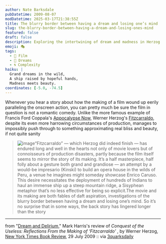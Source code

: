 ```yaml
---
author: Nate Barksdale
pubDatetime: 2009-08-07
modDatetime: 2025-03-17T21:38:55Z
title: The blurry border between having a dream and losing one’s mind
slug: the-blurry-border-between-having-a-dream-and-losing-ones-mind
featured: false
draft: false
description: Exploring the intertwining of dream and madness in Herzog's "Fitzcarraldo."
emoji: 🎭
tags:
  - 🎥 Film
  - 🌄 Dreams
  - 🌀 Complexity
haiku: |
  Grand dreams in the wild,  
  A ship raised by hopeful hands,  
  Madness meets beauty.
coordinates: [-5.0, -74.5]
---
```


Whenever you hear a story about how the making of a film wound up eerily paralleling the onscreen action, you can pretty much be sure the film in question is not a romantic comedy. Unlike the more famous example of Francis Ford Coppala's [Appocalypse Now](http://en.wikipedia.org/wiki/Apocalypse_now), Werner Herzog's [Fitzcarraldo](http://en.wikipedia.org/wiki/Fitzcarraldo), despite its even more harrowing circumstances of production, manages to impossibly push through to something approximating real bliss and beauty, if not quite sanity

> ![image](http://culture-making.com/media/fitzcarraldo.jpg)“Fitzcarraldo” — which Herzog did indeed finish — has endured long and well in the hearts not only of movie lovers but of connoisseurs of production disasters, partly because the film itself seems to mirror the story of its making. It’s a half masterpiece, half folly about a gesture both grand and grandiose — an attempt by a would-be impresario (Kinski) to build an opera house in the wilds of Peru, a venue he imagines might someday showcase Enrico Caruso. This desire necessitates the deployment of hundreds of Indians to haul an immense ship up a steep mountain ridge, a Sisy­phean metaphor that’s no less effective for being so explicit.The movie and its making are both fables of daft aspiration, investigations of the blurry border between having a dream and losing one’s mind. So it’s no surprise that in some ways, the back story has lingered longer than the story

---

from "[Dream and Delirium](http://web.archive.org/web/20230704165538/https://www.nytimes.com/2009/08/02/books/review/Harris-t.html?ref=books)," Mark Harris's review of _Conquest of the Useless: Reflections From the Making of ‘Fitzcarraldo’_ , by Werner Herzog, [New York Times Book Review](http://web.archive.org/web/20230704165538/https://www.nytimes.com/2009/08/02/books/review/Harris-t.html?ref=books), 29 July 2009 :: via [3quarksdaily](http://web.archive.org/web/20240529002927/https://3quarksdaily.com/3quarksdaily/2009/08/fitzcarraldo.html)
